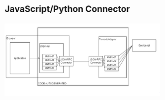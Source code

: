 <html>
		
<head>
<title>JavaScrit/Python Connector</title>
</head>

<body>
<h1>JavaScript/Python Connector<h2>



<img src="figure01.png">

	
</body>

</html>